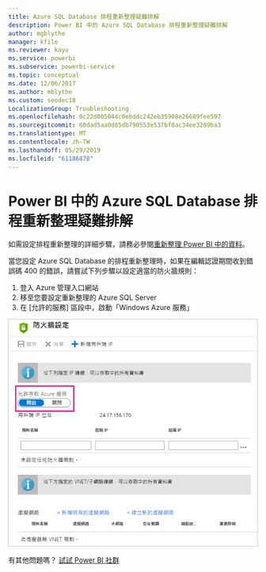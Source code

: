 ```yaml
---
title: Azure SQL Database 排程重新整理疑難排解
description: Power BI 中的 Azure SQL Database 排程重新整理疑難排解
author: mgblythe
manager: kfile
ms.reviewer: kayu
ms.service: powerbi
ms.subservice: powerbi-service
ms.topic: conceptual
ms.date: 12/06/2017
ms.author: mblythe
ms.custom: seodec18
LocalizationGroup: Troubleshooting
ms.openlocfilehash: 0c22d005044c0ebddc242eb35908e26689fee597
ms.sourcegitcommit: 60dad5aa0d85db790553e537bf8ac34ee3289ba3
ms.translationtype: MT
ms.contentlocale: zh-TW
ms.lasthandoff: 05/29/2019
ms.locfileid: "61186878"
---
```

# <a name="troubleshooting-scheduled-refresh-for-azure-sql-databases-in-power-bi"></a>Power BI 中的 Azure SQL Database 排程重新整理疑難排解
如需設定排程重新整理的詳細步驟，請務必參閱[重新整理 Power BI 中的資料](refresh-data.md)。

當您設定 Azure SQL Database 的排程重新整理時，如果在編輯認證期間收到錯誤碼 400 的錯誤，請嘗試下列步驟以設定適當的防火牆規則：

1. 登入 Azure 管理入口網站
2. 移至您要設定重新整理的 Azure SQL Server
3. 在 [允許的服務] 區段中，啟動「Windows Azure 服務」

![Azure 所允許的服務](media/service-admin-troubleshooting-scheduled-refresh-azure-sql-databases/azurerefresh.png)  

有其他問題嗎？ [試試 Power BI 社群](http://community.powerbi.com/)

